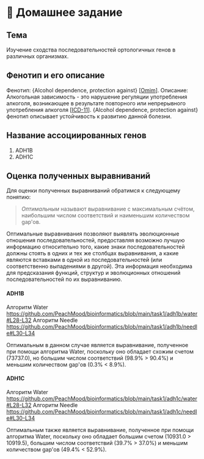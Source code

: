 # 🔎 Домашнее задание

## Тема
Изучение сходства последовательностей ортологичных генов в различных организмах.

## Фенотип и его описание
Фенотип: {Alcohol dependence, protection against} [[Omim](https://omim.org/entry/103780)].
Описание: Алкогольная зависимость - это нарушение регуляции употребления алкоголя, возникающее в результате повторного или непрерывного употребления алкоголя [[ICD-11](https://icd.who.int/browse11/l-m/en#/http://id.who.int/icd/entity/1580466198)]. {Alcohol dependence, protection against} фенотип описывает устойчивость к развитию данной болезни.

## Название ассоциированных генов
1. ADH1B
2. ADH1C

## Оценка полученных выравниваний
Для оценки полученных выравниваний обратимся к следующему понятию:

> *Оптимальным* называют выравнивание с максимальным счётом, наибольшим числом соответствий и наименьшим количеством gap'ов.
>
Оптимальные выравнивания позволяют выявлять эволюционные отношения последовательностей, предоставляя возможно лучшую информацию относительно того, какие знаки последовательностей должны стоять в одних и тех же столбцах выравнивания, а какие являются вставками в одной из последовательностей (или соответственно выпадениями в другой). Эта информация необходима для предсказания функций, структур и эволюционных отношений последовательностей по их выравниванию.

#### ADH1B
Алгоритм Water
  https://github.com/PeachMood/bioinformatics/blob/main/task1/adh1b/water#L28-L32
Алгоритм Needle
https://github.com/PeachMood/bioinformatics/blob/main/task1/adh1b/needle#L30-L34

Оптимальным в данном случае является выравнивание, полученное при помощи алгоритма Water, поскольку оно обладает схожим счетом (73737.0), но большим числом соответствий (98.9% > 90.4%) и меньшим количеством gap'ов (0.3% < 8.9%).

#### ADH1C
Алгоритм Water
https://github.com/PeachMood/bioinformatics/blob/main/task1/adh1c/water#L28-L32
Алгоритм Needle
https://github.com/PeachMood/bioinformatics/blob/main/task1/adh1c/needle#L30-L34

Оптимальным также является выравнивание, полученное при помощи алгоритма Water, поскольку оно обладает большим счетом (10931.0 > 10919.5), большим числом соответствий (39.7% > 37.0%) и меньшим количеством gap'ов (49.4% < 52.9%).
